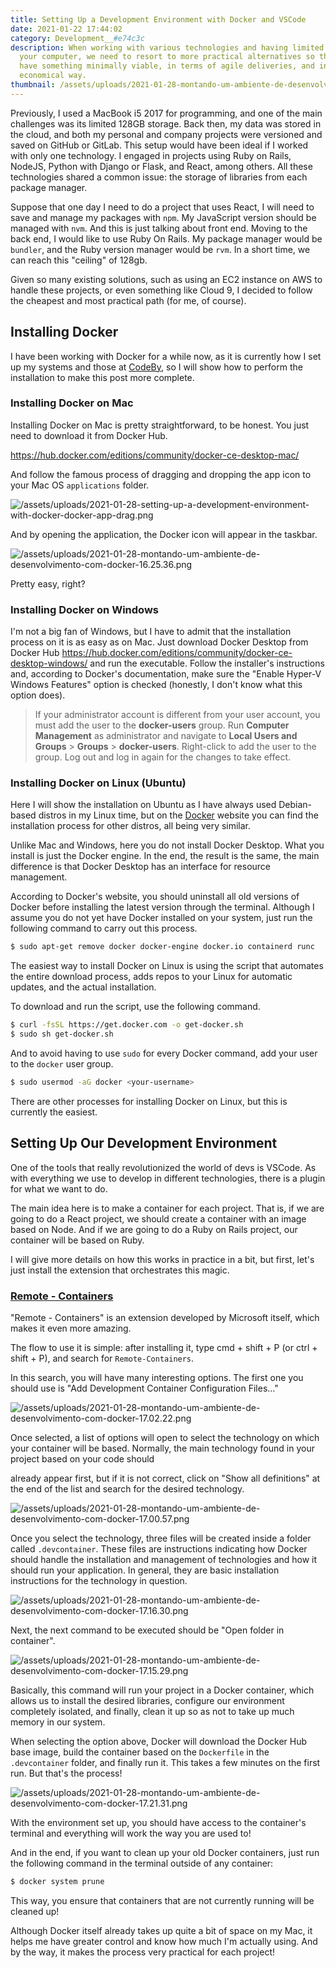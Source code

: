 ```yaml
---
title: Setting Up a Development Environment with Docker and VSCode
date: 2021-01-22 17:44:02
category: Development__#e74c3c
description: When working with various technologies and having limited space on
  your computer, we need to resort to more practical alternatives so that we can
  have something minimally viable, in terms of agile deliveries, and in an
  economical way.
thumbnail: /assets/uploads/2021-01-28-montando-um-ambiente-de-desenvolvimento-com-docker-thumbnail.jpg
---
```

Previously, I used a MacBook i5 2017 for programming, and one of the main challenges was its limited 128GB storage. Back then, my data was stored in the cloud, and both my personal and company projects were versioned and saved on GitHub or GitLab. This setup would have been ideal if I worked with only one technology. I engaged in projects using Ruby on Rails, NodeJS, Python with Django or Flask, and React, among others. All these technologies shared a common issue: the storage of libraries from each package manager.

Suppose that one day I need to do a project that uses React, I will need to save and manage my packages with `npm`. My JavaScript version should be managed with `nvm`. And this is just talking about front end. Moving to the back end, I would like to use Ruby On Rails. My package manager would be `bundler`, and the Ruby version manager would be `rvm`. In a short time, we can reach this "ceiling" of 128gb.

Given so many existing solutions, such as using an EC2 instance on AWS to handle these projects, or even something like Cloud 9, I decided to follow the cheapest and most practical path (for me, of course).

## Installing Docker

I have been working with Docker for a while now, as it is currently how I set up my systems and those at [CodeBy](https://codeby.com.br/), so I will show how to perform the installation to make this post more complete.

### Installing Docker on Mac

Installing Docker on Mac is pretty straightforward, to be honest. You just need to download it from Docker Hub.

<https://hub.docker.com/editions/community/docker-ce-desktop-mac/>

And follow the famous process of dragging and dropping the app icon to your Mac OS `applications` folder.

![/assets/uploads/2021-01-28-setting-up-a-development-environment-with-docker-docker-app-drag.png](/assets/uploads/2021-01-28-montando-um-ambiente-de-desenvolvimento-com-docker-docker-app-drag.png)

And by opening the application, the Docker icon will appear in the taskbar.

![/assets/uploads/2021-01-28-montando-um-ambiente-de-desenvolvimento-com-docker-16.25.36.png](/assets/uploads/2021-01-28-montando-um-ambiente-de-desenvolvimento-com-docker-16.25.36.png)

Pretty easy, right?

### Installing Docker on Windows

I'm not a big fan of Windows, but I have to admit that the installation process on it is as easy as on Mac. Just download Docker Desktop from Docker Hub <https://hub.docker.com/editions/community/docker-ce-desktop-windows/> and run the executable. Follow the installer's instructions and, according to Docker's documentation, make sure the "Enable Hyper-V Windows Features" option is checked (honestly, I don't know what this option does).

> If your administrator account is different from your user account, you must add the user to the **docker-users** group. Run **Computer Management** as administrator and navigate to **Local Users and Groups** > **Groups** > **docker-users**. Right-click to add the user to the group. Log out and log in again for the changes to take effect.

### Installing Docker on Linux (Ubuntu)

Here I will show the installation on Ubuntu as I have always used Debian-based distros in my Linux time, but on the [Docker](https://docs.docker.com/engine/install) website you can find the installation process for other distros, all being very similar.

Unlike Mac and Windows, here you do not install Docker Desktop. What you install is just the Docker engine. In the end, the result is the same, the main difference is that Docker Desktop has an interface for resource management.

According to Docker's website, you should uninstall all old versions of Docker before installing the latest version through the terminal. Although I assume you do not yet have Docker installed on your system, just run the following command to carry out this process.

```bash
$ sudo apt-get remove docker docker-engine docker.io containerd runc
```

The easiest way to install Docker on Linux is using the script that automates the entire download process, adds repos to your Linux for automatic updates, and the actual installation.

To download and run the script, use the following command.

```bash
$ curl -fsSL https://get.docker.com -o get-docker.sh
$ sudo sh get-docker.sh
```

And to avoid having to use `sudo` for every Docker command, add your user to the `docker` user group.

```bash
$ sudo usermod -aG docker <your-username>
```

There are other processes for installing Docker on Linux, but this is currently the easiest.

## Setting Up Our Development Environment

One of the tools that really revolutionized the world of devs is VSCode. As with everything we use to develop in different technologies, there is a plugin for what we want to do.

The main idea here is to make a container for each project. That is, if we are going to do a React project, we should create a container with an image based on Node. And if we are going to do a Ruby on Rails project, our container will be based on Ruby.

I will give more details on how this works in practice in a bit, but first, let's just install the extension that orchestrates this magic.

### [Remote - Containers](https://marketplace.visualstudio.com/items?itemName=ms-vscode-remote.remote-containers)

"Remote - Containers" is an extension developed by Microsoft itself, which makes it even more amazing.

The flow to use it is simple: after installing it, type cmd + shift + P (or ctrl + shift + P), and search for `Remote-Containers`.

In this search, you will have many interesting options. The first one you should use is "Add Development Container Configuration Files..."

![/assets/uploads/2021-01-28-montando-um-ambiente-de-desenvolvimento-com-docker-17.02.22.png](/assets/uploads/2021-01-28-montando-um-ambiente-de-desenvolvimento-com-docker-17.02.22.png)

Once selected, a list of options will open to select the technology on which your container will be based. Normally, the main technology found in your project based on your code should

 already appear first, but if it is not correct, click on "Show all definitions" at the end of the list and search for the desired technology.

![/assets/uploads/2021-01-28-montando-um-ambiente-de-desenvolvimento-com-docker-17.00.57.png](/assets/uploads/2021-01-28-montando-um-ambiente-de-desenvolvimento-com-docker-17.00.57.png)

Once you select the technology, three files will be created inside a folder called `.devcontainer`. These files are instructions indicating how Docker should handle the installation and management of technologies and how it should run your application. In general, they are basic installation instructions for the technology in question.

![/assets/uploads/2021-01-28-montando-um-ambiente-de-desenvolvimento-com-docker-17.16.30.png](/assets/uploads/2021-01-28-montando-um-ambiente-de-desenvolvimento-com-docker-17.16.30.png)

Next, the next command to be executed should be "Open folder in container".

![/assets/uploads/2021-01-28-montando-um-ambiente-de-desenvolvimento-com-docker-17.15.29.png](/assets/uploads/2021-01-28-montando-um-ambiente-de-desenvolvimento-com-docker-17.15.29.png)

Basically, this command will run your project in a Docker container, which allows us to install the desired libraries, configure our environment completely isolated, and finally, clean it up so as not to take up much memory in our system.

When selecting the option above, Docker will download the Docker Hub base image, build the container based on the `Dockerfile` in the `.devcontainer` folder, and finally run it. This takes a few minutes on the first run. But that's the process!

![/assets/uploads/2021-01-28-montando-um-ambiente-de-desenvolvimento-com-docker-17.21.31.png](/assets/uploads/2021-01-28-montando-um-ambiente-de-desenvolvimento-com-docker-17.21.31.png)

With the environment set up, you should have access to the container's terminal and everything will work the way you are used to!

And in the end, if you want to clean up your old Docker containers, just run the following command in the terminal outside of any container:

```bash
$ docker system prune
```

This way, you ensure that containers that are not currently running will be cleaned up!

Although Docker itself already takes up quite a bit of space on my Mac, it helps me have greater control and know how much I'm actually using. And by the way, it makes the process very practical for each project!
